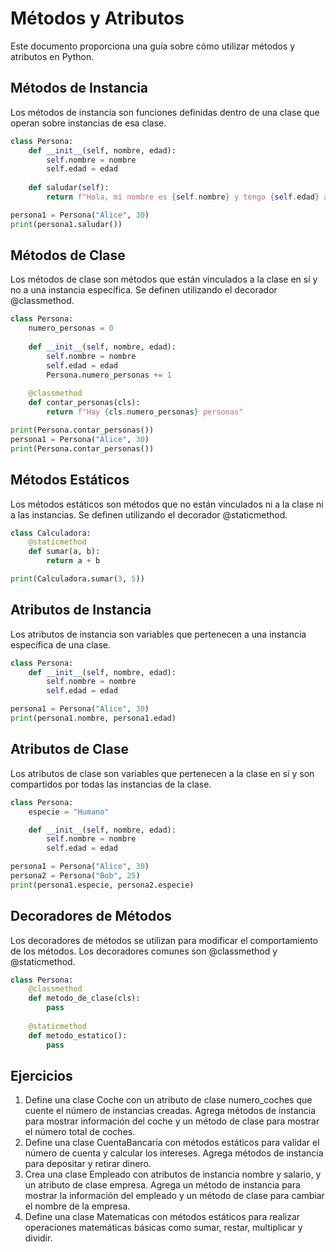 # Métodos y Atributos

Este documento proporciona una guía sobre cómo utilizar métodos y atributos en Python.

## Métodos de Instancia

Los métodos de instancia son funciones definidas dentro de una clase que operan sobre instancias de esa clase.

```python
class Persona:
    def __init__(self, nombre, edad):
        self.nombre = nombre
        self.edad = edad
    
    def saludar(self):
        return f"Hola, mi nombre es {self.nombre} y tengo {self.edad} años"

persona1 = Persona("Alice", 30)
print(persona1.saludar())
```

## Métodos de Clase
Los métodos de clase son métodos que están vinculados a la clase en sí y no a una instancia específica. Se definen utilizando el decorador @classmethod.

```python
class Persona:
    numero_personas = 0
    
    def __init__(self, nombre, edad):
        self.nombre = nombre
        self.edad = edad
        Persona.numero_personas += 1
    
    @classmethod
    def contar_personas(cls):
        return f"Hay {cls.numero_personas} personas"

print(Persona.contar_personas())
persona1 = Persona("Alice", 30)
print(Persona.contar_personas())
```

## Métodos Estáticos
Los métodos estáticos son métodos que no están vinculados ni a la clase ni a las instancias. Se definen utilizando el decorador @staticmethod.

```python
class Calculadora:
    @staticmethod
    def sumar(a, b):
        return a + b

print(Calculadora.sumar(3, 5))
```

## Atributos de Instancia
Los atributos de instancia son variables que pertenecen a una instancia específica de una clase.

```python
class Persona:
    def __init__(self, nombre, edad):
        self.nombre = nombre
        self.edad = edad

persona1 = Persona("Alice", 30)
print(persona1.nombre, persona1.edad)
```

## Atributos de Clase
Los atributos de clase son variables que pertenecen a la clase en sí y son compartidos por todas las instancias de la clase.

```python
class Persona:
    especie = "Humano"

    def __init__(self, nombre, edad):
        self.nombre = nombre
        self.edad = edad

persona1 = Persona("Alice", 30)
persona2 = Persona("Bob", 25)
print(persona1.especie, persona2.especie)
```

## Decoradores de Métodos
Los decoradores de métodos se utilizan para modificar el comportamiento de los métodos. Los decoradores comunes son @classmethod y @staticmethod.

```python
class Persona:
    @classmethod
    def metodo_de_clase(cls):
        pass
    
    @staticmethod
    def metodo_estatico():
        pass
```

## Ejercicios
1. Define una clase Coche con un atributo de clase numero_coches que cuente el número de instancias creadas. Agrega métodos de instancia para mostrar información del coche y un método de clase para mostrar el número total de coches.
2. Define una clase CuentaBancaria con métodos estáticos para validar el número de cuenta y calcular los intereses. Agrega métodos de instancia para depositar y retirar dinero.
3. Crea una clase Empleado con atributos de instancia nombre y salario, y un atributo de clase empresa. Agrega un método de instancia para mostrar la información del empleado y un método de clase para cambiar el nombre de la empresa.
4. Define una clase Matematicas con métodos estáticos para realizar operaciones matemáticas básicas como sumar, restar, multiplicar y dividir.
